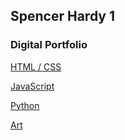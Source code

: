 ## Spencer Hardy 1 
### Digital Portfolio

[HTML / CSS](/htmlcss)

[JavaScript](/js)

[Python](/python)

[Art](/art)
